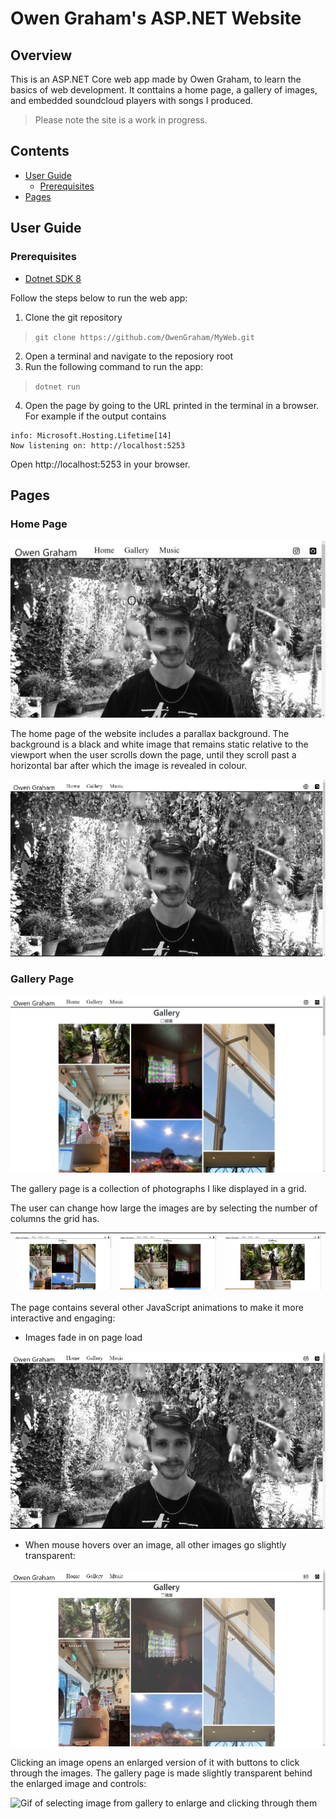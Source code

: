 # Owen Graham's ASP.NET Website

## Overview

This is an ASP.NET Core web app made by Owen Graham, to learn the basics of web development. It conttains a home page, a gallery of images, and embedded soundcloud players with songs I produced.

> Please note the site is a work in progress.

## Contents

- [User Guide](#user-guide)
  - [Prerequisites](#prerequisites)
- [Pages](#pages)

## User Guide

### Prerequisites

- [Dotnet SDK 8](https://dotnet.microsoft.com/en-us/download/dotnet/8.0)

Follow the steps below to run the web app:

1. Clone the git repository

> `git clone https://github.com/OwenGraham/MyWeb.git`

2. Open a terminal and navigate to the reposiory root
3. Run the following command to run the app:

> `dotnet run`

4. Open the page by going to the URL printed in the terminal in a browser. For example if the output contains

```
info: Microsoft.Hosting.Lifetime[14]
Now listening on: http://localhost:5253
```

Open http://localhost:5253 in your browser.

## Pages

### Home Page

![Screenshot of homepage](readme-assets/home-page-screenshot.png)

The home page of the website includes a parallax background. The background is a black and white image that remains static relative to the viewport when the user scrolls down the page, until they scroll past a horizontal bar after which the image is revealed in colour.

![Gif of parallax on home page](readme-assets/home-page-gif.gif)

### Gallery Page

![Screenshot of gallery page](readme-assets/gallery-3-columns.png)

The gallery page is a collection of photographs I like displayed in a grid.

The user can change how large the images are by selecting the number of columns the grid has.

| ![alt text](readme-assets/gallery-3-columns.png) | ![alt text](readme-assets/gallery-2-columns.png) | ![alt text](readme-assets/gallery-1-column.png) |
| ------------------------------------------------ | ------------------------------------------------ | ----------------------------------------------- |

The page contains several other JavaScript animations to make it more interactive and engaging:

- Images fade in on page load

![Gif of images in gallery fading in on page load](readme-assets/gallery-load-gif.gif)

- When mouse hovers over an image, all other images go slightly transparent:

![Gif of other images going transparent when hovering an image on gallery page](readme-assets/gallery-hover-image-gif.gif)

Clicking an image opens an enlarged version of it with buttons to click through the images. The gallery page is made slightly transparent behind the enlarged image and controls:

![Gif of selecting image from gallery to enlarge and clicking through them](enlarge-gallery-image-gif.gif)
